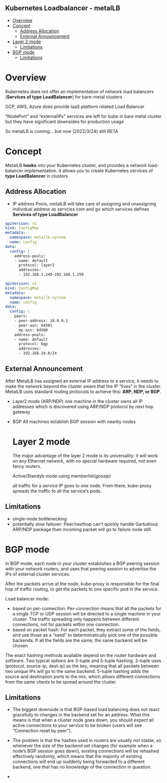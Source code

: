 Kubernetes Loadbalancer - metalLB
---

- [Overview](#overview)
- [Concept](#concept)
  - [Address Allocation](#address-allocation)
  - [External Announcement](#external-announcement)
- [Layer 2 mode](#layer-2-mode)
  - [Limitations](#limitations)
- [BGP mode](#bgp-mode)
  - [Limitations](#limitations-1)


# Overview

Kubernetes does not offer an implementation of network load balancers (**Services of type LoadBalancer**) for bare-metal clusters

GCP, AWS, Azure does provide IaaS platform related Load Balancer

“NodePort” and “externalIPs” services are left for kube in bare metal cluster but they have significant downsides for production usage

So metalLB is coming... but now (2022/3/24) still BETA

# Concept

MetalLB **hooks** into your Kubernetes cluster, and provides a network load-balancer implementation. it allows you to create Kubernetes services of **type LoadBalancer** in clusters 

## Address Allocation

* IP address Pools, metalLB will take care of assigning and unassigning individual address as servcies com and go which services defines **Services of type LoadBalancer**

```yaml
apiVersion: v1
kind: ConfigMap
metadata:
  namespace: metallb-system
  name: config
data:
  config: |
    address-pools:
    - name: default
      protocol: layer2
      addresses:
      - 192.168.1.240-192.168.1.250

apiVersion: v1
kind: ConfigMap
metadata:
  namespace: metallb-system
  name: config
data:
  config: |
    peers:
    - peer-address: 10.0.0.1
      peer-asn: 64501
      my-asn: 64500
    address-pools:
    - name: default
      protocol: bgp
      addresses:
      - 192.168.10.0/24
```

## External Announcement
After MetalLB has assigned an external IP address to a service, it needs to make the network beyond the cluster aware that the IP “lives” in the cluster. MetalLB uses standard routing protocols to achieve this: **ARP, NDP, or BGP**.

* Layer2 mode (ARP/NDP)
  one machine in the cluster owns all IP addresses which is discovered using ARP/NDP protocol by next hop gateway

* BGP
  All machines establish BGP session with nearby routes

  # Layer 2 mode 
  The major advantage of the layer 2 mode is its universality: it will work on any Ethernet network, with no special hardware required, not even fancy routers.

  Active/Standyb mode using memberlist(gossip)

  all traffic for a service IP goes to one node. From there, kube-proxy spreads the traffic to all the service’s pods.

## Limitations
* single-node bottlenecking
* potentially slow failover: Peer/nexthop can't quickly handle Gartuitious ARP/NDP package then incoming packet will go to failure node still.

# BGP mode
  In BGP mode, each node in your cluster establishes a BGP peering session with your network routers, and uses that peering session to advertise the IPs of external cluster services.

  After the packets arrive at the node, kube-proxy is responsible for the final hop of traffic routing, to get the packets to one specific pod in the service.

  Load balancer mode:

  * based on per-connection: Per-connection means that all the packets for a single TCP or UDP session will be directed to a single machine in your cluster. The traffic spreading only happens between different connections, not for packets within one connection.
  * based on packet hash:  For each packet, they extract some of the fields, and use those as a “seed” to deterministically pick one of the possible backends. If all the fields are the same, the same backend will be chosen
   
   The exact hashing methods available depend on the router hardware and software. Two typical options are 3-tuple and 5-tuple hashing. 3-tuple uses (protocol, source-ip, dest-ip) as the key, meaning that all packets between two unique IPs will go to the same backend. 5-tuple hashing adds the source and destination ports to the mix, which allows different connections from the same clients to be spread around the cluster.

   ## Limitations
   * The biggest downside is that BGP-based load balancing does not react gracefully to changes in the backend set for an address. What this means is that when a cluster node goes down, you should expect all active connections to your service to be broken (users will see “Connection reset by peer”).
   * The problem is that the hashes used in routers are usually not stable, so whenever the size of the backend set changes (for example when a node’s BGP session goes down), existing connections will be rehashed effectively randomly, which means that the majority of existing connections will end up suddenly being forwarded to a different backend, one that has no knowledge of the connection in question.


   * 
